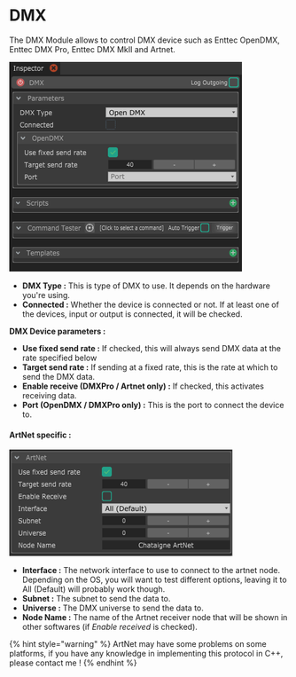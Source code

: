 # DMX

The DMX Module allows to control DMX device such as Enttec OpenDMX, Enttec DMX Pro, Enttec DMX MkII and Artnet.

![](../../.gitbook/assets/dmx.png)



* **DMX Type :** This is type of DMX to use. It depends on the hardware you're using. 
* **Connected :** Whether the device is connected or not. If at least one of the devices, input or output is connected, it will be checked.

**DMX Device parameters :**

* **Use fixed send rate :** If checked, this will always send DMX data at the rate specified below
* **Target send rate :** If sending at a fixed rate, this is the rate at which to send the DMX data.
* **Enable receive \(DMXPro / Artnet only\) :** If checked, this activates receiving data.
* **Port \(OpenDMX / DMXPro only\) :** This is the port to connect the device to. 

#### ArtNet specific :

![](../../.gitbook/assets/artnet.png)

* **Interface :** The network interface to use to connect to the artnet node. Depending on the OS, you will want to test different options, leaving it to All \(Default\) will probably work though.
* **Subnet :** The subnet to send the data to.
* **Universe :** The DMX universe to send the data to.
* **Node Name :** The name of the Artnet receiver node that will be shown in other softwares \(if _Enable received_ is checked\).

{% hint style="warning" %}
ArtNet may have some problems on some platforms, if you have any knowledge in implementing this protocol in C++, please contact me !
{% endhint %}

